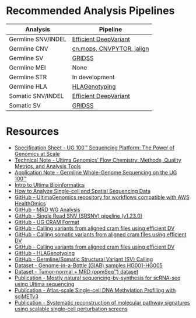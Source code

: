 # Recommended Analysis Pipelines

| Analysis           | Pipeline                                                                                                                                                |
|--------------------|---------------------------------------------------------------------------------------------------------------------------------------------------------|
| Germline SNV/INDEL | [Efficient DeepVariant](https://github.com/Ultimagen/healthomics-workflows/blob/main/workflows/efficient_dv/howto-germline-calling-efficient-dv.md)     |
| Germline CNV       | [cn.mops, CNVPYTOR, jalign](https://github.com/Ultimagen/healthomics-workflows/blob/main/workflows/efficient_dv/howto-germline-calling-efficient-dv.md) |
| Germline SV        | [GRIDSS](https://github.com/Ultimagen/healthomics-workflows/blob/main/workflows/structural_variant_pipeline/howto-structural-variant-calling.md)        |
| Germline MEI       | None                                                                                                                                                    |
| Germline STR       | In development                                                                                                                                          |
| Germline HLA       | [HLAGenotyping](https://github.com/Ultimagen/healthomics-workflows/blob/main/workflows/hla_genotyping/hla_genotyping.md)                                |
| Somatic SNV/INDEL  | [Efficient DeepVariant](https://github.com/Ultimagen/healthomics-workflows/blob/main/workflows/efficient_dv/howto-somatic-calling-efficient-dv.md)      |
| Somatic SV        | [GRIDSS](https://github.com/Ultimagen/healthomics-workflows/blob/main/workflows/structural_variant_pipeline/howto-structural-variant-calling.md)        |

# Resources
- [Specification Sheet - UG 100™ Sequencing Platform: The Power of Genomics at Scale](https://cdn.sanity.io/files/l7780ks7/production-2024/b94bb743cd49c3beaf794e6452c7e0393ee3576b.pdf)
- [Technical Note - Ultima Genomics’ Flow Chemistry: Methods, Quality Metrics, and Analysis Tools](https://cdn.sanity.io/files/l7780ks7/production-2024/e1e5d881d88c53fe1b9ca481323ae407c1fe21ce.pdf)
- [Application Note - Germline Whole-Genome Sequencing on the UG 100™](https://cdn.sanity.io/files/l7780ks7/production-2024/f8fd8ef0ac9c81a625c52397dbb21f760ae4a6bc.pdf)
- [Intro to Ultima Bioinformatics](https://www.ultimagenomics.com/products/start-bioinformatics/)
- [How to Analyze Single-cell and Spatial Sequencing Data](https://www.ultimagenomics.com/products/single-cell-spatial-learn-more/)
- [GitHub - UltimaGenomics repository for workflows compatible with AWS HealthOmics](https://github.com/Ultimagen/healthomics-workflows/tree/main)
- [GitHub - MRD WG Analysis](https://github.com/Ultimagen/healthomics-workflows/blob/main/workflows/mrd_featuremap/howto-mrd-wg-analysis.md)
- [GitHub - Single Read SNV (SRSNV) pipeline (v1.23.0)](https://github.com/Ultimagen/healthomics-workflows/blob/main/workflows/single_read_snv/howto-single-read-snv.md#introduction)
- [GitHub - UG CRAM Format](https://github.com/Ultimagen/healthomics-workflows/blob/main/docs/UG_cram_format.pdf)
- [GitHub - Calling variants from aligned cram files using efficient DV](https://github.com/Ultimagen/healthomics-workflows/blob/main/workflows/efficient_dv/howto-germline-calling-efficient-dv.md)
- [GitHub - Calling somatic variants from aligned cram files using efficient DV](https://github.com/Ultimagen/healthomics-workflows/blob/main/workflows/efficient_dv/howto-somatic-calling-efficient-dv.md)
- [GitHub - Calling variants from aligned cram files using efficient DV](https://github.com/Ultimagen/healthomics-workflows/blob/main/workflows/structural_variant_pipeline/howto-structural-variant-calling.md)
- [GitHub - HLAGenotyping](https://github.com/Ultimagen/healthomics-workflows/blob/main/workflows/hla_genotyping/hla_genotyping.md)
- [GitHub - Germline/Somatic Structural Variant (SV) Calling](https://github.com/Ultimagen/healthomics-workflows/blob/main/workflows/structural_variant_pipeline/howto-structural-variant-calling.md)
- [Dataset - Genome-in-a-Bottle (GIAB) samples HG001-HG005](https://cdn.sanity.io/files/l7780ks7/production-2024/0a1b6a62a6da3e3fcafb81cad4c8ff2ffe85dd41.pdf)
- [Dataset - Tumor-normal + MRD (ppmSeq™) dataset](https://cdn.sanity.io/files/l7780ks7/production-2024/8039583d45aaba4bbd10993e14f5e6e1414a79fd.pdf)
- [Publication - Mostly natural sequencing-by-synthesis for scRNA-seq using Ultima sequencing](https://doi.org/10.1038/s41587-022-01452-6)
- [Publication - Atlas-scale Single-cell DNA Methylation Profiling with sciMETv3](https://doi.org/10.1016/j.xgen.2024.100726)
- [Publication - Systematic reconstruction of molecular pathway signatures using scalable single-cell perturbation screens](https://doi.org/10.1038/s41556-025-01622-z)
